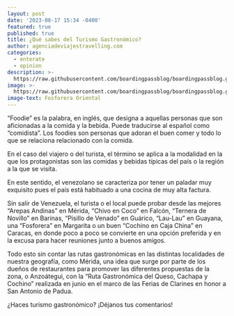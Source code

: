 ```yaml
---
layout: post
date: '2023-08-17 15:34 -0400'
featured: true
published: true
title: ¿Qué sabes del Turismo Gastronómico?
author: agenciadeviajestravelling.com
categories:
  - enterate
  - opinion
description: >-
  https://raw.githubusercontent.com/boardingpassblog/boardingpassblog.github.io/c0c05f446a559e99d01841051583bc8ea6633d1f/assets/images/fosforera-bp.jpg
image: >-
  https://raw.githubusercontent.com/boardingpassblog/boardingpassblog.github.io/c0c05f446a559e99d01841051583bc8ea6633d1f/assets/images/fosforera-bp.jpg
image-text: Fosforera Oriental
---
```


“Foodie” es la palabra, en inglés, que designa a aquellas personas que son aficionadas a la comida y la bebida. Puede traducirse al español como “comidista”. Los foodies son personas que adoran el buen comer y todo lo que se relaciona relacionado con la comida.


En el caso del viajero o del turista, el término se aplica a la modalidad en la que los protagonistas son las comidas y bebidas típicas del país o la región a la que se visita. 


En este sentido, el venezolano se caracteriza por tener un paladar muy exquisito pues  el país está habituado a una cocina de muy alta factura.


Sin salir de Venezuela, el turista  o el local puede probar desde las mejores “Arepas Andinas” en Mérida, “Chivo en Coco” en Falcón, “Ternera de Novillo” en Barinas, “Pisillo de Venado” en Guárico, “Lau-Lau” en Guayana, una “Fosforera” en Margarita o un buen “Cochino en Caja China” en Caracas, en donde poco a poco se convierte en una opción preferida y en la excusa para hacer reuniones junto a buenos amigos. 


Todo esto sin contar las rutas gastronómicas en las distintas localidades de nuestra geografía, como Mérida, una idea que surge por parte de los dueños de restaurantes para promover las diferentes propuestas de la zona, o Anzoátegui, con la “Ruta Gastronómica del Queso, Cachapa y Cochino” realizada en junio en el marco de las Ferias de Clarines en honor a San Antonio de Padua. 

¿Haces turismo gastronómico? ¡Déjanos tus comentarios!
